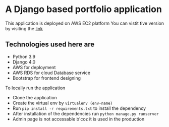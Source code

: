 # A Django based portfolio application

This application is deployed on AWS EC2 platform 
You can vistit tive version by visiting the [link](http://65.0.97.125/)


## Technologies used here are 

- Python 3.9
- Django 4.0
- AWS for deployment
- AWS RDS for cloud Database service
- Bootstrap for frontend designing

To locally run the application 
- Clone the application
- Create the virtual env by `virtualenv (env-name)`
- Run `pip install -r requirements.txt` to install the dependency
- After installation of the dependencies run `python manage.py runserver`
- Admin page is not accessable b'coz it is used in the production
